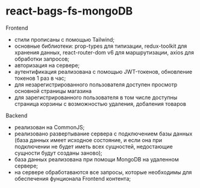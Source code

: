 # react-bags-fs-mongoDB

Frontend
- стили прописаны с помощью Tailwind;
- основные библиотеки: prop-types для типизации, redux-toolkit для хранения данных, react-router-dom v6 для маршрутизации,
    axios для обработки запросов;
- авторизация на сервере;
- аутентификация реализована с помощью JWT-токенов, обновление токенов 1 раз в час;
- для незарегистрированного пользователя доступен просмотр основной страницы магазина 
- для зарегистрированного пользователя в том числе доступны страница корзины с возможностью
    удаления, добаления товаров 

Backend
- реализован на CommonJS;
- реализовано развертывание сервера с подключением базы данных (база данных имеет исходное состояние, и
    если она при подключении не будет иметь всех сущностей, недостающие сущности будут созданы заново);
- база данных реализована при помощи MongoDB на удаленном сервере;
- на сервере обработаваются все запросы, которые необходимы для обеспечения фунционала Frontend контента;
